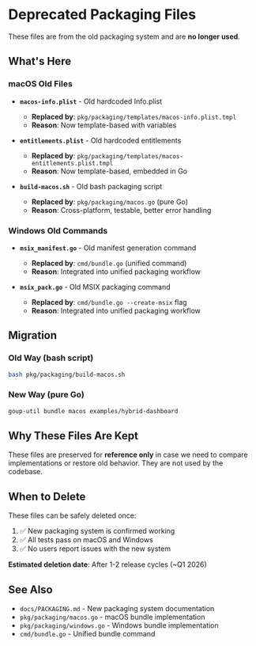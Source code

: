 # Deprecated Packaging Files

These files are from the old packaging system and are **no longer used**.

## What's Here

### macOS Old Files

- **`macos-info.plist`** - Old hardcoded Info.plist
  - **Replaced by**: `pkg/packaging/templates/macos-info.plist.tmpl`
  - **Reason**: Now template-based with variables

- **`entitlements.plist`** - Old hardcoded entitlements
  - **Replaced by**: `pkg/packaging/templates/macos-entitlements.plist.tmpl`
  - **Reason**: Now template-based, embedded in Go

- **`build-macos.sh`** - Old bash packaging script
  - **Replaced by**: `pkg/packaging/macos.go` (pure Go)
  - **Reason**: Cross-platform, testable, better error handling

### Windows Old Commands

- **`msix_manifest.go`** - Old manifest generation command
  - **Replaced by**: `cmd/bundle.go` (unified command)
  - **Reason**: Integrated into unified packaging workflow

- **`msix_pack.go`** - Old MSIX packaging command
  - **Replaced by**: `cmd/bundle.go --create-msix` flag
  - **Reason**: Integrated into unified packaging workflow

## Migration

### Old Way (bash script)
```bash
bash pkg/packaging/build-macos.sh
```

### New Way (pure Go)
```bash
goup-util bundle macos examples/hybrid-dashboard
```

## Why These Files Are Kept

These files are preserved for **reference only** in case we need to compare implementations or restore old behavior. They are not used by the codebase.

## When to Delete

These files can be safely deleted once:
1. ✅ New packaging system is confirmed working
2. ✅ All tests pass on macOS and Windows
3. ✅ No users report issues with the new system

**Estimated deletion date**: After 1-2 release cycles (~Q1 2026)

## See Also

- `docs/PACKAGING.md` - New packaging system documentation
- `pkg/packaging/macos.go` - macOS bundle implementation
- `pkg/packaging/windows.go` - Windows bundle implementation
- `cmd/bundle.go` - Unified bundle command
